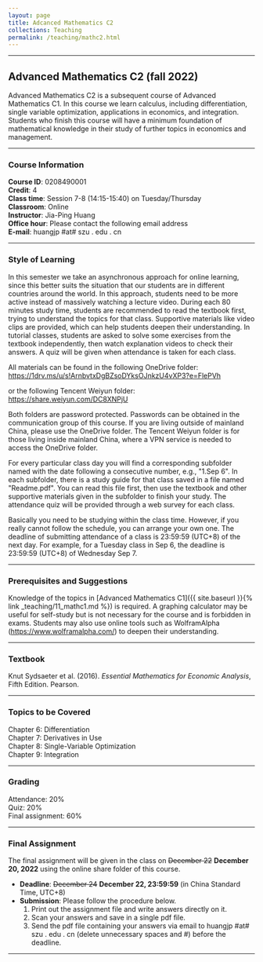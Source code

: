 ```yaml
---
layout: page
title: Adcanced Mathematics C2
collections: Teaching
permalink: /teaching/mathc2.html
---
```


---
## Advanced Mathematics C2 (fall 2022)

Advanced Mathematics C2 is a subsequent course of Advanced Mathematics C1. In this course we learn calculus, including differentiation, single variable optimization, applications in economics, and integration. Students who finish this course will have a minimum foundation of mathematical knowledge in their study of further topics in economics and management.


---
### Course Information

**Course ID**: 0208490001   
**Credit**: 4    
**Class time**: Session 7-8 (14:15-15:40) on Tuesday/Thursday    
**Classroom**: Online    
**Instructor**: Jia-Ping Huang   
**Office hour**: Please contact the following email address   
**E-mail**: huangjp #at# szu . edu . cn

---
### Style of Learning

In this semester we take an asynchronous approach for online learning, since this better suits the situation that our students are in different countries around the world. In this approach, students need to be more active instead of massively watching a lecture video. During each 80 minutes study time, students are recommended to read the textbook first, trying to understand the topics for that class. Supportive materials like video clips are provided, which can help students deepen their understanding. In tutorial classes, students are asked to solve some exercises from the textbook independently, then watch explanation videos to check their answers. A quiz will be given when attendance is taken for each class.   

All materials can be found in the following OneDrive folder:    
  <https://1drv.ms/u/s!ArnbvtxDgBZsoDYksOJnkzU4vXP3?e=FlePVh>    

or the following Tencent Weiyun folder:   
  <https://share.weiyun.com/DC8XNPjU>

Both folders are password protected. Passwords can be obtained in the communication group of this course. If you are living outside of mainland China, please use the OneDrive folder. The Tencent Weiyun folder is for those living inside mainland China, where a VPN service is needed to access the OneDrive folder.    

For every particular class day you will find a corresponding subfolder named with the date following a consecutive number, e.g., "1.Sep 6". In each subfolder, there is a study guide for that class saved in a file named "Readme.pdf". You can read this file first, then use the textbook and other supportive materials given in the subfolder to finish your study. The attendance quiz will be provided through a web survey for each class.

Basically you need to be studying within the class time. However, if you really cannot follow the schedule, you can arrange your own one. The deadline of submitting attendance of a class is 23:59:59 (UTC+8) of the next day. For example, for a Tuesday class in Sep 6, the deadline is 23:59:59 (UTC+8) of Wednesday Sep 7.    



---
### Prerequisites and Suggestions

Knowledge of the topics in [Advanced Mathematics C1]({{ site.baseurl }}{% link _teaching/11_mathc1.md %}) is required. A graphing calculator may be useful for self-study but is not necessary for the course and is forbidden in exams. Students may also use online tools such as WolframAlpha (<https://www.wolframalpha.com/>) to deepen their understanding.

---
### Textbook

Knut Sydsaeter et al. (2016). *Essential Mathematics for Economic Analysis*, Fifth Edition. Pearson.   


---
### Topics to be Covered

Chapter 6: Differentiation   
Chapter 7: Derivatives in Use   
Chapter 8: Single-Variable Optimization   
Chapter 9: Integration    


---
### Grading

Attendance: 20%    
Quiz: 20%    
Final assignment: 60%   


---
### Final Assignment    

The final assignment will be given in the class on ~~December 22~~ **December 20, 2022** using the online share folder of this course.

* **Deadline**: ~~December 24~~ **December 22, 23:59:59** (in China Standard Time, UTC+8)
* **Submission**: Please follow the procedure below.   
  1. Print out the assignment file and write answers directly on it.    
  2. Scan your answers and save in a single pdf file.    
  3. Send the pdf file containing your answers via email to huangjp #at# szu . edu . cn (delete unnecessary spaces and #) before the deadline.


---
